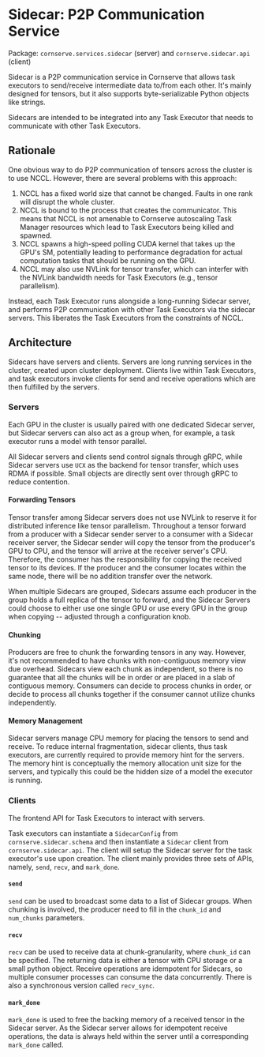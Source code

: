 # Sidecar: P2P Communication Service

Package: `cornserve.services.sidecar` (server) and `cornserve.sidecar.api` (client)

Sidecar is a P2P communication service in Cornserve that allows task executors to send/receive intermediate data to/from each other.
It's mainly designed for tensors, but it also supports byte-serializable Python objects like strings.

Sidecars are intended to be integrated into any Task Executor that needs to communicate with other Task Executors.

## Rationale

One obvious way to do P2P communication of tensors across the cluster is to use NCCL.
However, there are several problems with this approach:

1. NCCL has a fixed world size that cannot be changed. Faults in one rank will disrupt the whole cluster.
2. NCCL is bound to the process that creates the communicator. This means that NCCL is not amenable to Cornserve autoscaling Task Manager resources which lead to Task Executors being killed and spawned.
3. NCCL spawns a high-speed polling CUDA kernel that takes up the GPU's SM, potentially leading to performance degradation for actual computation tasks that should be running on the GPU.
4. NCCL may also use NVLink for tensor transfer, which can interfer with the NVLink bandwidth needs for Task Executors (e.g., tensor parallelism).

Instead, each Task Executor runs alongside a long-running Sidecar server, and performs P2P communication with other Task Executors via the sidecar servers.
This liberates the Task Executors from the constraints of NCCL.

## Architecture

Sidecars have servers and clients.
Servers are long running services in the cluster, created upon cluster deployment.
Clients live within Task Executors, and task executors invoke clients for send and receive operations which are then fulfilled by the servers.

### Servers

Each GPU in the cluster is usually paired with one dedicated Sidecar server, but Sidecar servers can also act as a group when, for example, a task executor runs a model with tensor parallel.

All Sidecar servers and clients send control signals through gRPC, while Sidecar servers use `UCX` as the backend for tensor transfer, which uses RDMA if possible.
Small objects are directly sent over through gRPC to reduce contention.

#### Forwarding Tensors

Tensor transfer among Sidecar servers does not use NVLink to reserve it for distributed inference like tensor parallelism.
Throughout a tensor forward from a producer with a Sidecar sender server to a consumer with a Sidecar receiver server, the Sidecar sender will copy the tensor from the producer's GPU to CPU, and the tensor will arrive at the receiver server's CPU.
Therefore, the consumer has the responsibility for copying the received tensor to its devices.
If the producer and the consumer locates within the same node, there will be no addition transfer over the network.

When multiple Sidecars are grouped, Sidecars assume each producer in the group holds a full replica of the tensor to forward, and the Sidecar Servers could choose to either use one single GPU or use every GPU in the group when copying -- adjusted through a configuration knob.

#### Chunking

Producers are free to chunk the forwarding tensors in any way.
However, it's not recommended to have chunks with non-contiguous memory view due overhead.
Sidecars view each chunk as independent, so there is no guarantee that all the chunks will be in order or are placed in a slab of contiguous memory.
Consumers can decide to process chunks in order, or decide to process all chunks together if the consumer cannot utilize chunks independently.

#### Memory Management

Sidecar servers manage CPU memory for placing the tensors to send and receive.
To reduce internal fragmentation, sidecar clients, thus task executors, are currently required to provide memory hint for the servers.
The memory hint is conceptually the memory allocation unit size for the servers, and typically this could be the hidden size of a model the executor is running.

### Clients

The frontend API for Task Executors to interact with servers.

Task executors can instantiate a `SidecarConfig` from `cornserve.sidecar.schema` and then instantiate a `Sidecar` client from `cornserve.sidecar.api`.
The client will setup the Sidecar server for the task executor's use upon creation.
The client mainly provides three sets of APIs, namely, `send`, `recv`, and `mark_done`.

#### `send`

`send` can be used to broadcast some data to a list of Sidecar groups.
When chunking is involved, the producer need to fill in the `chunk_id` and `num_chunks` parameters.

#### `recv`

`recv` can be used to receive data at chunk-granularity, where `chunk_id` can be specified.
The returning data is either a tensor with CPU storage or a small python object.
Receive operations are idempotent for Sidecars, so multiple consumer processes can consume the data concurrently.
There is also a synchronous version called `recv_sync`.

#### `mark_done`

`mark_done` is used to free the backing memory of a received tensor in the Sidecar server.
As the Sidecar server allows for idempotent receive operations, the data is always held within the server until a corresponding `mark_done` called.
